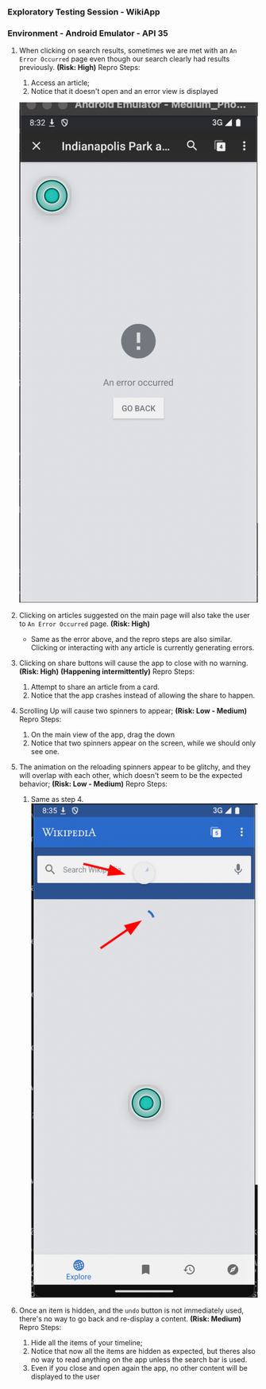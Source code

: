 

### Exploratory Testing Session - WikiApp 
### Environment - Android Emulator - API 35

 1. When clicking on search results, sometimes we are met with an `An Error Occurred` page even though our search clearly had results previously. **(Risk: High)**
    Repro Steps:
    1. Access an article;
    2. Notice that it doesn't open and an error view is displayed
    
    ![errorView](errorView.png)
 
 2. Clicking on articles suggested on the main page will also take the user to `An Error Occurred` page. **(Risk: High)**
    - Same as the error above, and the repro steps are also similar. Clicking or interacting with any article is currently generating errors.
 
 3. Clicking on share buttons will cause the app to close with no warning. **(Risk: High)** **(Happening intermittently)**
    Repro Steps:
    1. Attempt to share an article from a card.
    2. Notice that the app crashes instead of allowing the share to happen.
 
 4. Scrolling Up will cause two spinners to appear; **(Risk: Low - Medium)**
    Repro Steps:
    1. On the main view of the app, drag the down
    2. Notice that two spinners appear on the screen, while we should only see one.
 
 5. The animation on the reloading spinners appear to be glitchy, and they will overlap with each other, which doesn't seem to be the expected behavior; **(Risk: Low - Medium)**
    Repro Steps:
    1. Same as step 4.
        ![spinners](spinners.png)


 6. Once an item is hidden, and the `undo` button is not immediately used, there's no way to go back and re-display a content. **(Risk: Medium)**
    Repro Steps:
    1. Hide all the items of your timeline;
    2. Notice that now all the items are hidden as expected, but theres also no way to read anything on the app unless the search bar is used.
    3. Even if you close and open again the app, no other content will be displayed to the user	
